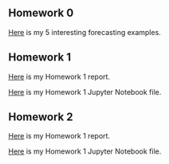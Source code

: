## Homework 0

[Here](files/hw0.html) is my 5 interesting forecasting examples.


## Homework 1

[Here](files/hw1.html) is my Homework 1 report.  

[Here](files/hw1.ipynb) is my Homework 1 Jupyter Notebook file.

## Homework 2

[Here](files/hw2.html) is my Homework 1 report.  

[Here](files/hw2.ipynb) is my Homework 1 Jupyter Notebook file.
